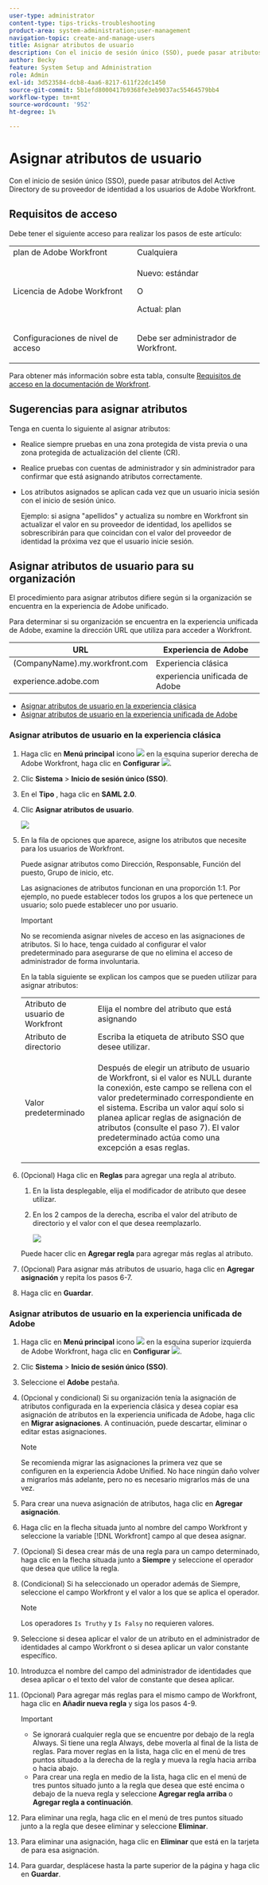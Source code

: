```yaml
---
user-type: administrator
content-type: tips-tricks-troubleshooting
product-area: system-administration;user-management
navigation-topic: create-and-manage-users
title: Asignar atributos de usuario
description: Con el inicio de sesión único (SSO), puede pasar atributos del Active Directory de su proveedor de identidad a los usuarios de Adobe Workfront.
author: Becky
feature: System Setup and Administration
role: Admin
exl-id: 3d523584-dcb8-4aa6-8217-611f22dc1450
source-git-commit: 5b1efd8000417b9368fe3eb9037ac55464579bb4
workflow-type: tm+mt
source-wordcount: '952'
ht-degree: 1%

---
```


# Asignar atributos de usuario

<!--Audited 2/2024-->

Con el inicio de sesión único (SSO), puede pasar atributos del Active Directory de su proveedor de identidad a los usuarios de Adobe Workfront.

## Requisitos de acceso

Debe tener el siguiente acceso para realizar los pasos de este artículo:

<table style="table-layout:auto"> 
 <col> 
 <col> 
 <tbody> 
  <tr> 
   <td role="rowheader">plan de Adobe Workfront</td> 
   <td>Cualquiera</td> 
  </tr> 
  <tr> 
   <td role="rowheader">Licencia de Adobe Workfront</td> 
   <td><p>Nuevo: estándar</p><p>O</p><p>Actual: plan</p></td> 
  </tr> 
  <tr> 
   <td role="rowheader">Configuraciones de nivel de acceso</td> 
   <td> <p>Debe ser administrador de Workfront.</p> </td> 
  </tr> 
 </tbody> 
</table>

Para obtener más información sobre esta tabla, consulte [Requisitos de acceso en la documentación de Workfront](/help/quicksilver/administration-and-setup/add-users/access-levels-and-object-permissions/access-level-requirements-in-documentation.md).


## Sugerencias para asignar atributos

Tenga en cuenta lo siguiente al asignar atributos:

* Realice siempre pruebas en una zona protegida de vista previa o una zona protegida de actualización del cliente (CR).
* Realice pruebas con cuentas de administrador y sin administrador para confirmar que está asignando atributos correctamente.
* Los atributos asignados se aplican cada vez que un usuario inicia sesión con el inicio de sesión único.

  Ejemplo: si asigna &quot;apellidos&quot; y actualiza su nombre en Workfront sin actualizar el valor en su proveedor de identidad, los apellidos se sobrescribirán para que coincidan con el valor del proveedor de identidad la próxima vez que el usuario inicie sesión.

## Asignar atributos de usuario para su organización

El procedimiento para asignar atributos difiere según si la organización se encuentra en la experiencia de Adobe unificado.

Para determinar si su organización se encuentra en la experiencia unificada de Adobe, examine la dirección URL que utiliza para acceder a Workfront.

| URL | Experiencia de Adobe |
|---|---|
| (CompanyName).my.workfront.com | Experiencia clásica |
| experience.adobe.com | experiencia unificada de Adobe |

* [Asignar atributos de usuario en la experiencia clásica](#map-user-attributes-in-the-classic-experience)
* [Asignar atributos de usuario en la experiencia unificada de Adobe](#map-user-attributes-in-the-adobe-unified-experience)

### Asignar atributos de usuario en la experiencia clásica

1. Haga clic en **Menú principal** icono ![](assets/main-menu-icon.png) en la esquina superior derecha de Adobe Workfront, haga clic en **Configurar** ![](assets/gear-icon-settings.png).

1. Clic **Sistema** > **Inicio de sesión único (SSO)**.

1. En el **Tipo** , haga clic en **SAML 2.0**.

1. Clic **Asignar atributos de usuario**.

   ![](assets/map-user-attributes.png)

1. En la fila de opciones que aparece, asigne los atributos que necesite para los usuarios de Workfront.

   Puede asignar atributos como Dirección, Responsable, Función del puesto, Grupo de inicio, etc.

   Las asignaciones de atributos funcionan en una proporción 1:1. Por ejemplo, no puede establecer todos los grupos a los que pertenece un usuario; solo puede establecer uno por usuario.

   >[!IMPORTANT]
   >
   >No se recomienda asignar niveles de acceso en las asignaciones de atributos. Si lo hace, tenga cuidado al configurar el valor predeterminado para asegurarse de que no elimina el acceso de administrador de forma involuntaria.

   En la tabla siguiente se explican los campos que se pueden utilizar para asignar atributos:

   <table style="table-layout:auto"> 
    <col data-mc-conditions=""> 
    <col data-mc-conditions=""> 
    <tbody> 
     <tr> 
      <td role="rowheader">Atributo de usuario de Workfront</td> 
      <td>Elija el nombre del atributo que está asignando</td> 
     </tr> 
     <tr> 
      <td role="rowheader">Atributo de directorio</td> 
      <td>Escriba la etiqueta de atributo SSO que desee utilizar.</td> 
     </tr> 
     <tr> 
      <td role="rowheader">Valor predeterminado</td> 
      <td> <p>Después de elegir un atributo de usuario de Workfront, si el valor es NULL durante la conexión, este campo se rellena con el valor predeterminado correspondiente en el sistema. Escriba un valor aquí solo si planea aplicar reglas de asignación de atributos (consulte el paso 7). El valor predeterminado actúa como una excepción a esas reglas.</td> 
     </tr> 
    </tbody> 
   </table>

1. (Opcional) Haga clic en **Reglas** para agregar una regla al atributo.

   1. En la lista desplegable, elija el modificador de atributo que desee utilizar.
   1. En los 2 campos de la derecha, escriba el valor del atributo de directorio y el valor con el que desea reemplazarlo.

      ![](assets/rule-fields.png)

   Puede hacer clic en **Agregar regla** para agregar más reglas al atributo.

1. (Opcional) Para asignar más atributos de usuario, haga clic en **Agregar asignación** y repita los pasos 6-7.
1. Haga clic en **Guardar**.

### Asignar atributos de usuario en la experiencia unificada de Adobe

1. Haga clic en **Menú principal** icono ![](assets/main-menu-left.png) en la esquina superior izquierda de Adobe Workfront, haga clic en **Configurar** ![](assets/gear-icon-settings.png).

1. Clic **Sistema** > **Inicio de sesión único (SSO)**.

1. Seleccione el **Adobe** pestaña.

1. (Opcional y condicional) Si su organización tenía la asignación de atributos configurada en la experiencia clásica y desea copiar esa asignación de atributos en la experiencia unificada de Adobe, haga clic en **Migrar asignaciones**. A continuación, puede descartar, eliminar o editar estas asignaciones.

   >[!NOTE]
   >
   >Se recomienda migrar las asignaciones la primera vez que se configuren en la experiencia Adobe Unified. No hace ningún daño volver a migrarlos más adelante, pero no es necesario migrarlos más de una vez.

1. Para crear una nueva asignación de atributos, haga clic en **Agregar asignación**.

1. Haga clic en la flecha situada junto al nombre del campo Workfront y seleccione la variable [!DNL Workfront] campo al que desea asignar.

1. (Opcional) Si desea crear más de una regla para un campo determinado, haga clic en la flecha situada junto a **Siempre** y seleccione el operador que desea que utilice la regla.

1. (Condicional) Si ha seleccionado un operador además de Siempre, seleccione el campo Workfront y el valor a los que se aplica el operador.

   >[!NOTE]
   >
   >Los operadores `Is Truthy` y `Is Falsy` no requieren valores.

1. Seleccione si desea aplicar el valor de un atributo en el administrador de identidades al campo Workfront o si desea aplicar un valor constante específico.

1. Introduzca el nombre del campo del administrador de identidades que desea aplicar o el texto del valor de constante que desea aplicar.

1. (Opcional) Para agregar más reglas para el mismo campo de Workfront, haga clic en **Añadir nueva regla** y siga los pasos 4-9.

   >[!IMPORTANT]
   >
   > * Se ignorará cualquier regla que se encuentre por debajo de la regla Always. Si tiene una regla Always, debe moverla al final de la lista de reglas. Para mover reglas en la lista, haga clic en el menú de tres puntos situado a la derecha de la regla y mueva la regla hacia arriba o hacia abajo.
   > * Para crear una regla en medio de la lista, haga clic en el menú de tres puntos situado junto a la regla que desea que esté encima o debajo de la nueva regla y seleccione **Agregar regla arriba** o **Agregar regla a continuación**.

1. Para eliminar una regla, haga clic en el menú de tres puntos situado junto a la regla que desee eliminar y seleccione **Eliminar**.
1. Para eliminar una asignación, haga clic en **Eliminar** que está en la tarjeta de para esa asignación.

1. Para guardar, desplácese hasta la parte superior de la página y haga clic en **Guardar**.


